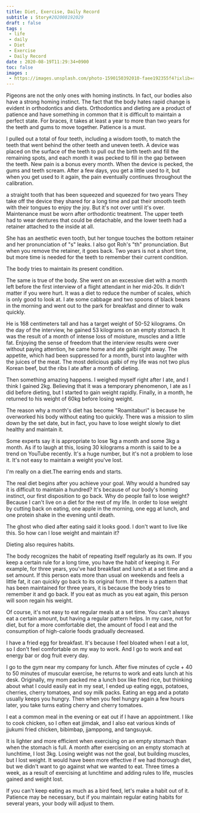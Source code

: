 ```yaml
---
title: Diet, Exercise, Daily Record
subtitle : Story#202008192029
draft : false
tags :
 - life
 - daily
 - Diet
 - Exercise
 - Daily Record
date : 2020-08-19T11:29:34+0900
toc: false
images : 
 - https://images.unsplash.com/photo-1590150392010-faee192355f4?ixlib=rb-1.2.1&q=80&fm=jpg&crop=entropy&cs=tinysrgb&w=1080&fit=max&ixid=eyJhcHBfaWQiOjE1NTU0OX0
---
```


Pigeons are not the only ones with homing instincts. In fact, our bodies also have a strong homing instinct. The fact that the body hates rapid change is evident in orthodontics and diets. Orthodontics and dieting are a product of patience and have something in common that it is difficult to maintain a perfect state. For braces, it takes at least a year to more than two years for the teeth and gums to move together. Patience is a must.  

I pulled out a total of four teeth, including a wisdom tooth, to match the teeth that went behind the other teeth and uneven teeth. A device was placed on the surface of the teeth to pull out the birth teeth and fill the remaining spots, and each month it was pecked to fill in the gap between the teeth. New pain is a bonus every month. When the device is pecked, the gums and teeth scream. After a few days, you get a little used to it, but when you get used to it again, the pain eventually continues throughout the calibration.  

a straight tooth that has been squeezed and squeezed for two years They take off the device they shared for a long time and pat their smooth teeth with their tongues to enjoy the joy. But it's not over until it's over. Maintenance must be worn after orthodontic treatment. The upper teeth had to wear dentures that could be detachable, and the lower teeth had a retainer attached to the inside at all.  

She has an aesthetic even tooth, but her tongue touches the bottom retainer and her pronunciation of "s" leaks. I also got Roh's "th" pronunciation. But when you remove the retainer, it goes back. Two years is not a short time, but more time is needed for the teeth to remember their current condition.  

The body tries to maintain its present condition.  

The same is true of the body. She went on an excessive diet with a month left before the first interview of a flight attendant in her mid-20s. It didn't matter if you were hurt. It was a diet to reduce the number of scales, which is only good to look at. I ate some cabbage and two spoons of black beans in the morning and went out to the park for breakfast and dinner to walk quickly.  

He is 168 centimeters tall and has a target weight of 50-52 kilograms. On the day of the interview, he gained 53 kilograms on an empty stomach. It was the result of a month of intense loss of moisture, muscles and a little fat. Enjoying the sense of freedom that the interview results were over without paying attention, he came home and ate galbi right away. The appetite, which had been suppressed for a month, burst into laughter with the juices of the meat. The most delicious galbi of my life was not two plus Korean beef, but the ribs I ate after a month of dieting.  

Then something amazing happens. I weighed myself right after I ate, and I think I gained 2kg. Believing that it was a temporary phenomenon, I ate as I did before dieting, but I started to gain weight rapidly. Finally, in a month, he returned to his weight of 60kg before losing weight.  

The reason why a month's diet has become "Roamitaburi" is because he overworked his body without eating too quickly. There was a mission to slim down by the set date, but in fact, you have to lose weight slowly to diet healthy and maintain it.  

Some experts say it is appropriate to lose 1kg a month and some 3kg a month. As if to laugh at this, losing 30 kilograms a month is said to be a trend on YouTube recently. It's a huge number, but it's not a problem to lose it. It's not easy to maintain a weight you've lost.  

I'm really on a diet.The earring ends and starts.  

The real diet begins after you achieve your goal. Why would a hundred say it is difficult to maintain a hundred? It's because of our body's homing instinct, our first disposition to go back. Why do people fail to lose weight? Because I can't live on a diet for the rest of my life. In order to lose weight by cutting back on eating, one apple in the morning, one egg at lunch, and one protein shake in the evening until death.  

The ghost who died after eating said it looks good. I don't want to live like this. So how can I lose weight and maintain it?  

Dieting also requires habits.  

The body recognizes the habit of repeating itself regularly as its own. If you keep a certain rule for a long time, you have the habit of keeping it. For example, for three years, you've had breakfast and lunch at a set time and a set amount. If this person eats more than usual on weekends and feels a little fat, it can quickly go back to its original form. If there is a pattern that has been maintained for three years, it is because the body tries to remember it and go back. If you eat as much as you eat again, this person will soon regain his weight.  

Of course, it's not easy to eat regular meals at a set time. You can't always eat a certain amount, but having a regular pattern helps. In my case, not for diet, but for a more comfortable diet, the amount of food I eat and the consumption of high-calorie foods gradually decreased.  

I have a fried egg for breakfast. It's because I feel bloated when I eat a lot, so I don't feel comfortable on my way to work. And I go to work and eat energy bar or dog fruit every day.  

I go to the gym near my company for lunch. After five minutes of cycle + 40 to 50 minutes of muscular exercise, he returns to work and eats lunch at his desk. Originally, my mom packed me a lunch box like fried rice, but thinking about what I could easily eat in my seat, I ended up eating eggs, potatoes, cherries, cherry tomatoes, and soy milk packs. Eating an egg and a potato usually keeps you hungry. Then when you feel hungry again a few hours later, you take turns eating cherry and cherry tomatoes.  

I eat a common meal in the evening or eat out if I have an appointment. I like to cook chicken, so I often eat jjimdak, and I also eat various kinds of jjukumi fried chicken, bibimbap, jjamppong, and tangsuyuk.  

It is lighter and more efficient when exercising on an empty stomach than when the stomach is full. A month after exercising on an empty stomach at lunchtime, I lost 3kg. Losing weight was not the goal, but building muscles, but I lost weight. It would have been more effective if we had thorough diet, but we didn't want to go against what we wanted to eat. Three times a week, as a result of exercising at lunchtime and adding rules to life, muscles gained and weight lost.  

If you can't keep eating as much as a bird feed, let's make a habit out of it. Patience may be necessary, but if you maintain regular eating habits for several years, your body will adjust to them.  

